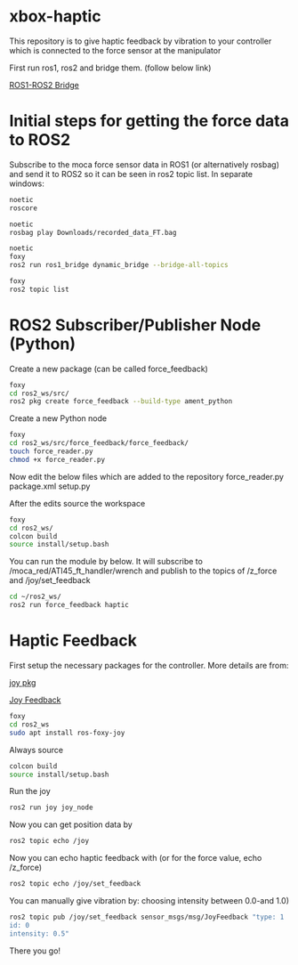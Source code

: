 # xbox-haptic

This repository is to give haptic feedback by vibration to your controller which is connected to the force sensor at the manipulator

First run ros1, ros2 and bridge them. (follow below link)

[ROS1-ROS2 Bridge](https://github.com/kenanalperen/ros1-2)

# Initial steps for getting the force data to ROS2
Subscribe to the moca force sensor data in ROS1 (or alternatively rosbag) and send it to ROS2 so it can be seen in ros2 topic list. In separate windows:

```bash
noetic
roscore 
```

```bash
noetic
rosbag play Downloads/recorded_data_FT.bag 
```

```bash
noetic
foxy
ros2 run ros1_bridge dynamic_bridge --bridge-all-topics
```

```bash
foxy
ros2 topic list
```

# ROS2 Subscriber/Publisher Node (Python)
Create a new package (can be called force_feedback)

```bash
foxy
cd ros2_ws/src/
ros2 pkg create force_feedback --build-type ament_python
```

Create a new Python node

```bash
foxy
cd ros2_ws/src/force_feedback/force_feedback/
touch force_reader.py
chmod +x force_reader.py
```
Now edit the below files which are added to the repository
force_reader.py
package.xml
setup.py

After the edits source the workspace
```bash
foxy
cd ros2_ws/
colcon build
source install/setup.bash
```
You can run the module by below. It will subscribe to /moca_red/ATI45_ft_handler/wrench and publish to the topics of /z_force and /joy/set_feedback

```bash
cd ~/ros2_ws/
ros2 run force_feedback haptic
```
# Haptic Feedback
First setup the necessary packages for the controller. More details are from:

[joy pkg](https://index.ros.org/p/joy/)

[Joy Feedback](https://docs.ros.org/en/api/sensor_msgs/html/msg/JoyFeedback.html)

```bash
foxy
cd ros2_ws
sudo apt install ros-foxy-joy
```
Always source
```bash
colcon build
source install/setup.bash
```
Run the joy

```bash
ros2 run joy joy_node
```
Now you can get position data by 
```bash
ros2 topic echo /joy
```

Now you can echo haptic feedback with (or for the force value, echo /z_force)
```bash
ros2 topic echo /joy/set_feedback
```

You can manually give vibration by: choosing intensity between 0.0-and 1.0)
```bash
ros2 topic pub /joy/set_feedback sensor_msgs/msg/JoyFeedback "type: 1 
id: 0
intensity: 0.5"
```
There you go!


